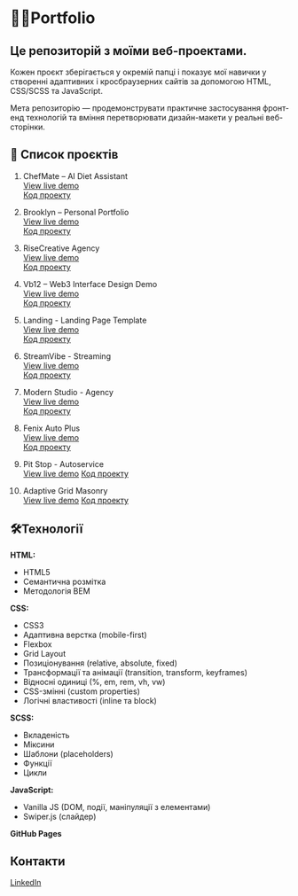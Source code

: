 # 👨‍💻Portfolio
## Це репозиторій з моїми веб-проектами.

Кожен проєкт зберігається у окремій папці і показує мої навички у створенні адаптивних і кросбраузерних сайтів за допомогою HTML, CSS/SCSS та JavaScript.

Мета репозиторію — продемонструвати практичне застосування фронт-енд технологій та вміння перетворювати дизайн-макети у реальні веб-сторінки.

## 📂 Список проєктів
1. ChefMate – AI Diet Assistant  
[View live demo](https://wadyaua.github.io/portfolio/ChefMate)  
[Код проекту](https://github.com/wadyaua/portfolio/tree/main/ChefMate)

2. Brooklyn – Personal Portfolio   
[View live demo](https://wadyaua.github.io/portfolio/Brooklyn)  
[Код проекту](https://github.com/wadyaua/portfolio/tree/main/Brooklyn)

3. RiseCreative Agency  
[View live demo](https://wadyaua.github.io/portfolio/RiseCreative)  
[Код проекту](https://github.com/wadyaua/portfolio/tree/main/RiseCreative)

4. Vb12 – Web3 Interface Design Demo  
[View live demo](https://wadyaua.github.io/portfolio/Vb12)  
[Код проекту](https://github.com/wadyaua/portfolio/tree/main/Vb12)

5. Landing - Landing Page Template  
[View live demo](https://wadyaua.github.io/portfolio/Landing)  
[Код проекту](https://github.com/wadyaua/portfolio/tree/main/Landing)

6. StreamVibe - Streaming  
[View live demo](https://wadyaua.github.io/portfolio/StreamVibe)  
[Код проекту](https://github.com/wadyaua/portfolio/tree/main/StreamVibe)

7. Modern Studio - Agency  
[View live demo](https://wadyaua.github.io/portfolio/DesignAgency)  
[Код проекту](https://github.com/wadyaua/portfolio/tree/main/DesignAgency)

8. Fenix Auto Plus  
[View live demo](https://wadyaua.github.io/portfolio/FenixAutoPlus)  
[Код проекту](https://github.com/wadyaua/portfolio/tree/main/FenixAutoPlus)

9. Pit Stop - Autoservice  
[View live demo](https://wadyaua.github.io/portfolio/PitStop_AutoService/)
[Код проекту](https://github.com/wadyaua/portfolio/tree/main/PitStop_AutoService)

10. Adaptive Grid Masonry  
[View live demo](https://wadyaua.github.io/portfolio/Grid_Masonry/)
[Код проекту](https://github.com/wadyaua/portfolio/tree/main/Grid_Masonry)


## 🛠️Технології

**HTML:**
- HTML5
- Семантична розмітка
- Методологія BEM

**CSS:**
- CSS3
- Адаптивна верстка (mobile-first)
- Flexbox
- Grid Layout
- Позиціонування (relative, absolute, fixed)
- Трансформації та анімації (transition, transform, keyframes)
- Відносні одиниці (%, em, rem, vh, vw)
- CSS-змінні (custom properties)
- Логічні властивості (inline та block)

**SCSS:**
- Вкладеність
- Міксини
- Шаблони (placeholders)
- Функції
- Цикли

**JavaScript:**
- Vanilla JS (DOM, події, маніпуляції з елементами)
- Swiper.js (слайдер)

**GitHub Pages**

## Контакти
[LinkedIn](https://www.linkedin.com/in/wadya-linked-ua)
